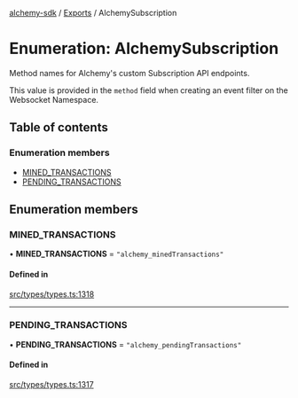 [alchemy-sdk](../README.md) / [Exports](../modules.md) / AlchemySubscription

# Enumeration: AlchemySubscription

Method names for Alchemy's custom Subscription API endpoints.

This value is provided in the `method` field when creating an event filter on
the Websocket Namespace.

## Table of contents

### Enumeration members

- [MINED\_TRANSACTIONS](AlchemySubscription.md#mined_transactions)
- [PENDING\_TRANSACTIONS](AlchemySubscription.md#pending_transactions)

## Enumeration members

### MINED\_TRANSACTIONS

• **MINED\_TRANSACTIONS** = `"alchemy_minedTransactions"`

#### Defined in

[src/types/types.ts:1318](https://github.com/alchemyplatform/alchemy-sdk-js/blob/8b1ae5c/src/types/types.ts#L1318)

___

### PENDING\_TRANSACTIONS

• **PENDING\_TRANSACTIONS** = `"alchemy_pendingTransactions"`

#### Defined in

[src/types/types.ts:1317](https://github.com/alchemyplatform/alchemy-sdk-js/blob/8b1ae5c/src/types/types.ts#L1317)
